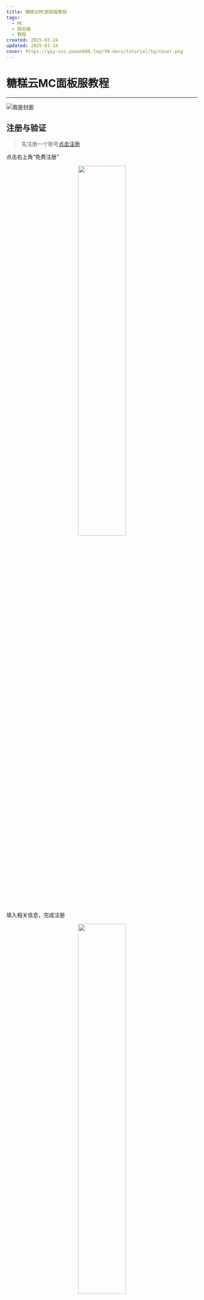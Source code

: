 ```yaml
---
title: 糖糕云MC面板服教程
tags:
  - MC
  - 服务器
  - 教程
created: 2025-03-24
updated: 2025-03-24
cover: https://ypy-uss.yuwan886.top/YW-docs/tutorial/tg/cover.png
---
```


# 糖糕云MC面板服教程
---
![我是封面](https://ypy-uss.yuwan886.top/YW-docs/tutorial/tg/cover.png)

## 注册与验证
>先注册一个账号[点击注册](https://www.tanggaoyun.com/aff/IZQDEHVK)

点击右上角“免费注册”
<div  align="center">    
<img src="https://ypy-uss.yuwan886.top/YW-docs/tutorial/tg/register_1.png" width = "50%" height = "50%" />
</div>

填入相关信息，完成注册
<div  align="center">    
<img src="https://ypy-uss.yuwan886.top/YW-docs/tutorial/tg/register_2.png" width = "50%" height = "50%" />
</div>

## 购买服务器

点击上方的“支持的游戏”，找到“我的世界”，选择“AMD 5800X 面板服”
<div  align="center">    
<img src="https://ypy-uss.yuwan886.top/YW-docs/tutorial/tg/mcserver_1.png" width = "50%" height = "50%" />
</div>

根据实际情况选择配置，下面是参考。

| CPU/内存 | 带宽  | 适用场景       | 支持人数   | Mod数量  |
| ------ | --- | ---------- | ------ | ------ |
| 2核4G   | 4M  | 纯净服/轻量Mod服 | 10人以内  | ≤20    |
| 4核8G   | 6M  | 中型Mod服/插件服 | 20-30人 | 50-100 |
| 8核16G  | 10M | 大型整合包      | 50人以上  | ≥200   |

对于MC地图来讲，不需要太高的配置，`2核4G`足够用了，糖糕云面板服默认带宽`400Mbps`。
<div  align="center">    
<img src="https://ypy-uss.yuwan886.top/YW-docs/tutorial/tg/mcserver_2.png" width = "50%" height = "50%" />
</div>

## 面板操作

如果你是第一次购买，糖糕云会发一份邮件到你的邮箱（注册时填的）。  
按照提示设置面板登录密码。
<div  align="center">    
<img src="https://ypy-uss.yuwan886.top/YW-docs/tutorial/tg/mcserver_login.png" width = "50%" height = "50%" />
</div>

登录面板，点击购买的服务器
<div  align="center">    
<img src="https://ypy-uss.yuwan886.top/YW-docs/tutorial/tg/mcserver_login_2.png" width = "50%" height = "50%" />
</div>

点击“文件”  
将除了`eula.txt`、`server.properties`的文件都删除
<div  align="center">    
<img src="https://ypy-uss.yuwan886.top/YW-docs/tutorial/tg/mcserver_login_3.png" width = "50%" height = "50%" />
</div>

然后上传服务端  
笔者制作了一些主流版本的Paper服务端，内置跨版本和皮肤插件，可以使用 1.7.10-1.21.4 进入服务器  
>服务端：[点击下崽](https://pan.quark.cn/s/3f17a54b6069)  
<div  align="center">    
<img src="https://ypy-uss.yuwan886.top/YW-docs/tutorial/tg/mcserver_login_4.png" width = "50%" height = "50%" />
</div>

上传完后，解压
<div  align="center">    
<img src="https://ypy-uss.yuwan886.top/YW-docs/tutorial/tg/mcserver_login_5.png" width = "50%" height = "50%" />
</div>

接着，点击“启动”，修改“Docker 镜像”  
不同版本选用不同的JAVA，部分整合包可能会需要JAVA11

|     MC版本      | JAVA版本 |
| :-----------: | :----: |
| 1.7.10-1.16.5 |   8    |
| 1.18.2-1.20.1 |   17   |
|    1.20.5+    |   21   |

<div  align="center">    
<img src="https://ypy-uss.yuwan886.top/YW-docs/tutorial/tg/mcserver_login_6.png" width = "50%" height = "50%" />
</div>

然后就可以启动了

如果你需要更换服务器存档，就将`world`、`world_nether`、`world_the_end` 3个文件夹删掉  
<div  align="center">    
<img src="https://ypy-uss.yuwan886.top/YW-docs/tutorial/tg/mcserver_world.png" width = "50%" height = "50%" />
</div>

然后新建一个`world`文件夹，进入`world`文件夹，上传地图压缩包，然后解压